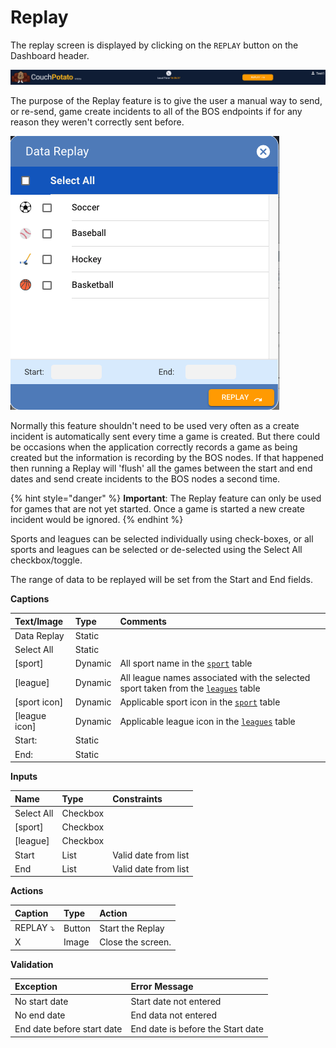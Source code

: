 # Replay



The replay screen is displayed by clicking on the `REPLAY` button on the Dashboard header.

![](../../../.gitbook/assets/image%20%289%29.png)

The purpose of the Replay feature is to give the user a manual way to send, or re-send, game create incidents to all of the BOS endpoints if for any reason they weren't correctly sent before.

![](../../../.gitbook/assets/image%20%282%29.png)

Normally this feature shouldn't need to be used very often as a create incident is automatically sent every time a game is created. But there could be occasions when the application correctly records a game as being created but the information is recording by the BOS nodes. If that happened then running a Replay will 'flush' all the games between the start and end dates and send create incidents to the BOS nodes a second time.

{% hint style="danger" %}
**Important**: The Replay feature can only be used for games that are not yet started. Once a game is started a new create incident would be ignored.
{% endhint %}

Sports and leagues can be selected individually using check-boxes, or all sports and leagues can be selected or de-selected using the Select All checkbox/toggle.

The range of data to be replayed will be set from the Start and End fields.

**Captions**

| Text/Image | Type | Comments |
| :--- | :--- | :--- |
| Data Replay | Static |   |
| Select All | Static |   |
| \[sport\] | Dynamic | All sport name in the [`sport`]() table |
| \[league\] | Dynamic |  All league names associated with the selected sport taken from the [`leagues`]() table |
| \[sport icon\] | Dynamic | Applicable sport icon in the [`sport`]() table |
| \[league icon\] | Dynamic | Applicable league icon in the [`leagues`]() table |
| Start: | Static |   |
| End: | Static |   |

**Inputs**

| Name | Type | Constraints |
| :--- | :--- | :--- |
| Select All | Checkbox |   |
| \[sport\] | Checkbox |   |
| \[league\] | Checkbox |   |
| Start | List | Valid date from list |
| End | List | Valid date from list |

**Actions**

| Caption | Type | Action |
| :--- | :--- | :--- |
| REPLAY ⤵   | Button | Start the Replay |
| X | Image | Close the screen. |

**Validation**

| **Exception** | Error Message |
| :--- | :--- |
| No start date | Start date not entered |
| No end date | End data not entered |
| End date before start date | End date is before the Start date |

